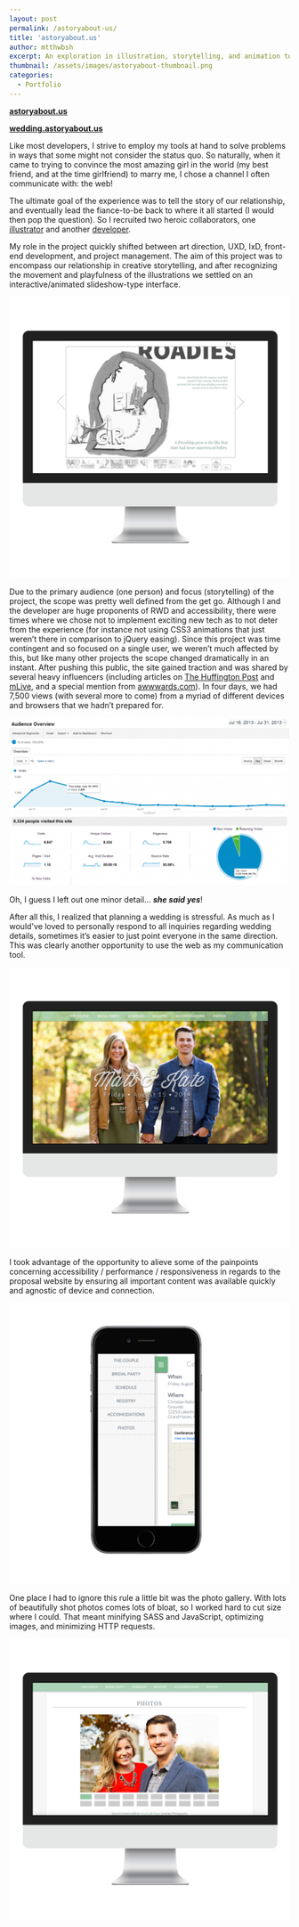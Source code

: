 ```yaml
---
layout: post
permalink: /astoryabout-us/
title: 'astoryabout.us'
author: mtthwbsh
excerpt: An exploration in illustration, storytelling, and animation to convince my girlfriend (now wife) to marry me; as well as a one stop shop containing all the information our wedding guests needed
thumbnail: /assets/images/astoryabout-thumbnail.png
categories:
  - Portfolio
---
```


[**astoryabout.us**][link1]


[**wedding.astoryabout.us**][link2]

Like most developers, I strive to employ my tools at hand to solve problems in ways that some might not consider the status quo. So naturally, when it came to trying to convince the most amazing girl in the world (my best friend, and at the time girlfriend) to marry me, I chose a channel I often communicate with: the web!

The ultimate goal of the experience was to tell the story of our relationship, and eventually lead the fiance-to-be back to where it all started (I would then pop the question). So I recruited two heroic collaborators, one [illustrator][gabeTwitter] and another [developer][joshTwitter].

My role in the project quickly shifted between art direction, UXD, IxD, front-end development, and project management. The aim of this project was to encompass our relationship in creative storytelling, and after recognizing the movement and playfulness of the illustrations we settled on an interactive/animated slideshow-type interface.

![Website screenshot][image1]

Due to the primary audience (one person) and focus (storytelling) of the project, the scope was pretty well defined from the get go. Although I and the developer are huge proponents of RWD and accessibility, there were times where we chose not to implement exciting new tech as to not deter from the experience (for instance not using CSS3 animations that just weren&#8217;t there in comparison to jQuery easing). Since this project was time contingent and so focused on a single user, we weren&#8217;t much affected by this, but like many other projects the scope changed dramatically in an instant. After pushing this public, the site gained traction and was shared by several heavy influencers (including articles on [The Huffington Post][huffPo] and [mLive][mLive], and a special mention from [awwwards.com][awwwards]). In four days, we had 7,500 views (with several more to come) from a myriad of different devices and browsers that we hadn&#8217;t prepared for.

![Website analytics][image2]

Oh, I guess I left out one minor detail&#8230; **_she said yes_**!

After all this, I realized that planning a wedding is stressful. As much as I would've loved to personally respond to all inquiries regarding wedding details, sometimes it&#8217;s easier to just point everyone in the same direction. This was clearly another opportunity to use the web as my communication tool.

![Website screenshot][image3]

I took advantage of the opportunity to alieve some of the painpoints concerning accessibility / performance / responsiveness in regards to the proposal website by ensuring all important content was available quickly and agnostic of device and connection.

![Website menu screenshot][image4]

One place I had to ignore this rule a little bit was the photo gallery. With lots of beautifully shot photos comes lots of bloat, so I worked hard to cut size where I could. That meant minifying SASS and JavaScript, optimizing images, and minimizing HTTP requests.
  
![Website photo gallery screenshot][image5]

<!-- Links -->
[link1]:			http://asau.joshdcompton.com
[link2]:			http://wedding.astoryabout.us
[gabeTwitter]:		https://twitter.com/GabeCooper
[joshTwitter]:		https://twitter.com/JoshDComp
[huffPo]:			http://www.huffingtonpost.com/2013/07/18/online-marriage-proposal_n_3619405.html
[mLive]:			http://www.mlive.com/entertainment/grand-rapids/index.ssf/2013/07/geeky_marriage_proposal_websit.html
[awwwards]:			http://awwwards.com
[github]:			https://github.com/MTTHWBSH/a_story_about_us

<!-- Images -->
[image1]: 			/assets/images/screenshot.png
[image2]: 			/assets/images/analytics.png
[image3]: 			/assets/images/hub-home.png
[image4]: 			/assets/images/hub-menu.png
[image5]: 			/assets/images/hub-photos.png
